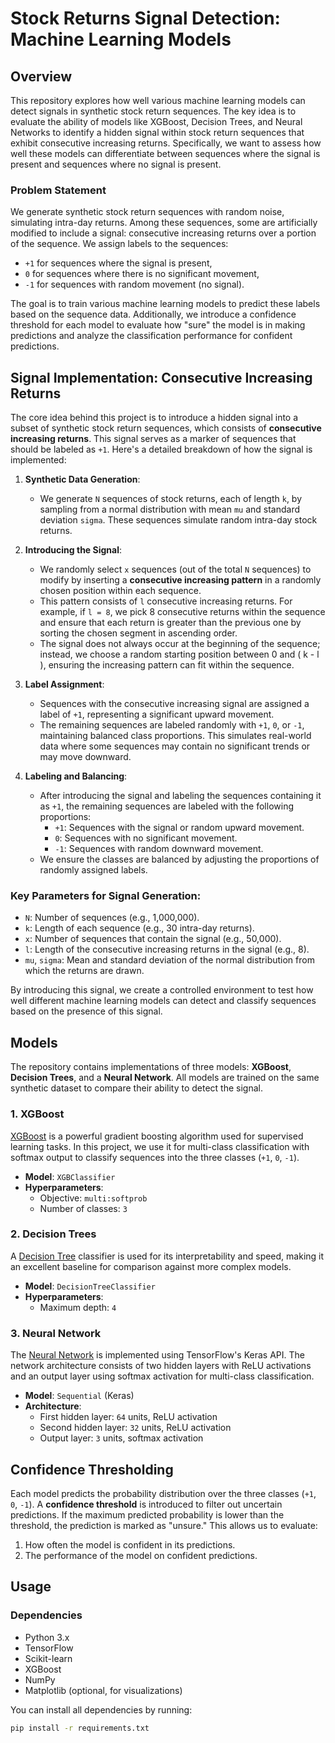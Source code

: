 # Stock Returns Signal Detection: Machine Learning Models

## Overview

This repository explores how well various machine learning models can detect signals in synthetic stock return sequences. The key idea is to evaluate the ability of models like XGBoost, Decision Trees, and Neural Networks to identify a hidden signal within stock return sequences that exhibit consecutive increasing returns. Specifically, we want to assess how well these models can differentiate between sequences where the signal is present and sequences where no signal is present.

### Problem Statement

We generate synthetic stock return sequences with random noise, simulating intra-day returns. Among these sequences, some are artificially modified to include a signal: consecutive increasing returns over a portion of the sequence. We assign labels to the sequences:
- `+1` for sequences where the signal is present,
- `0` for sequences where there is no significant movement,
- `-1` for sequences with random movement (no signal).

The goal is to train various machine learning models to predict these labels based on the sequence data. Additionally, we introduce a confidence threshold for each model to evaluate how "sure" the model is in making predictions and analyze the classification performance for confident predictions.

## Signal Implementation: Consecutive Increasing Returns

The core idea behind this project is to introduce a hidden signal into a subset of synthetic stock return sequences, which consists of **consecutive increasing returns**. This signal serves as a marker of sequences that should be labeled as `+1`. Here's a detailed breakdown of how the signal is implemented:

1. **Synthetic Data Generation**: 
   - We generate `N` sequences of stock returns, each of length `k`, by sampling from a normal distribution with mean `mu` and standard deviation `sigma`. These sequences simulate random intra-day stock returns.

2. **Introducing the Signal**:
   - We randomly select `x` sequences (out of the total `N` sequences) to modify by inserting a **consecutive increasing pattern** in a randomly chosen position within each sequence.
   - This pattern consists of `l` consecutive increasing returns. For example, if `l = 8`, we pick 8 consecutive returns within the sequence and ensure that each return is greater than the previous one by sorting the chosen segment in ascending order.
   - The signal does not always occur at the beginning of the sequence; instead, we choose a random starting position between 0 and \( k - l \), ensuring the increasing pattern can fit within the sequence.

3. **Label Assignment**:
   - Sequences with the consecutive increasing signal are assigned a label of `+1`, representing a significant upward movement.
   - The remaining sequences are labeled randomly with `+1`, `0`, or `-1`, maintaining balanced class proportions. This simulates real-world data where some sequences may contain no significant trends or may move downward.

4. **Labeling and Balancing**:
   - After introducing the signal and labeling the sequences containing it as `+1`, the remaining sequences are labeled with the following proportions:
     - `+1`: Sequences with the signal or random upward movement.
     - `0`: Sequences with no significant movement.
     - `-1`: Sequences with random downward movement.
   - We ensure the classes are balanced by adjusting the proportions of randomly assigned labels.

### Key Parameters for Signal Generation:
- `N`: Number of sequences (e.g., 1,000,000).
- `k`: Length of each sequence (e.g., 30 intra-day returns).
- `x`: Number of sequences that contain the signal (e.g., 50,000).
- `l`: Length of the consecutive increasing returns in the signal (e.g., 8).
- `mu`, `sigma`: Mean and standard deviation of the normal distribution from which the returns are drawn.

By introducing this signal, we create a controlled environment to test how well different machine learning models can detect and classify sequences based on the presence of this signal.

## Models

The repository contains implementations of three models: **XGBoost**, **Decision Trees**, and a **Neural Network**. All models are trained on the same synthetic dataset to compare their ability to detect the signal.

### 1. XGBoost

[XGBoost](https://xgboost.ai/) is a powerful gradient boosting algorithm used for supervised learning tasks. In this project, we use it for multi-class classification with softmax output to classify sequences into the three classes (`+1`, `0`, `-1`).

- **Model**: `XGBClassifier`
- **Hyperparameters**: 
  - Objective: `multi:softprob`
  - Number of classes: `3`

### 2. Decision Trees

A [Decision Tree](https://scikit-learn.org/stable/modules/tree.html) classifier is used for its interpretability and speed, making it an excellent baseline for comparison against more complex models.

- **Model**: `DecisionTreeClassifier`
- **Hyperparameters**:
  - Maximum depth: `4`

### 3. Neural Network

The [Neural Network](https://www.tensorflow.org/) is implemented using TensorFlow's Keras API. The network architecture consists of two hidden layers with ReLU activations and an output layer using softmax activation for multi-class classification.

- **Model**: `Sequential` (Keras)
- **Architecture**:
  - First hidden layer: `64` units, ReLU activation
  - Second hidden layer: `32` units, ReLU activation
  - Output layer: `3` units, softmax activation

## Confidence Thresholding

Each model predicts the probability distribution over the three classes (`+1`, `0`, `-1`). A **confidence threshold** is introduced to filter out uncertain predictions. If the maximum predicted probability is lower than the threshold, the prediction is marked as "unsure." This allows us to evaluate:
1. How often the model is confident in its predictions.
2. The performance of the model on confident predictions.

## Usage

### Dependencies

- Python 3.x
- TensorFlow
- Scikit-learn
- XGBoost
- NumPy
- Matplotlib (optional, for visualizations)

You can install all dependencies by running:

```bash
pip install -r requirements.txt
